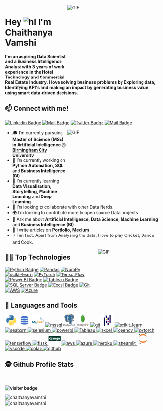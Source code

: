 <img align="right" alt="GIF" src="https://user-images.githubusercontent.com/31254745/150089844-2b1c84ce-3fbc-47cb-823b-95b81edfd187.gif" width="300" height="240" />

# **Hey <img src="https://user-images.githubusercontent.com/1303154/88677602-1635ba80-d120-11ea-84d8-d263ba5fc3c0.gif" width="28px" alt="hi"> I'm Chaithanya Vamshi** 


**I'm an aspiring Data Scientist and a Business Intelligence Analyst with 3 years of work experience in the Hotel Technology and Commercial Real Estate Industry. I love solving business problems by Exploring data, Identifying KPI's and making an impact by generating business value using smart data-driven decisions.**


## **📫 Connect with me!**

[![Linkedin Badge](https://img.shields.io/badge/-chaithanyavamshi-0e76a8?style=flat&labelColor=0e76a8&logo=linkedin&logoColor=white)](https://www.linkedin.com/in/chaithanyavamshi/)  [![Mail Badge](https://img.shields.io/badge/-chaithanyav.sai@gmail.com-c0392b?style=flat&labelColor=c0392b&logo=gmail&logoColor=white)](mailto:chaithanyav.sai@gmail.com)
[![Twitter Badge](https://img.shields.io/badge/-@ChaithanyaVams2-1ca0f1?style=flat&labelColor=1ca0f1&logo=twitter&logoColor=white&link=https://twitter.com/Ipenywis)](https://twitter.com/ChaithanyaVams2) [![Mail Badge](https://img.shields.io/badge/-@Chaithanya_vamsi-e84393?style=flat&labelColor=e84393&logo=instagram&logoColor=white)](https://www.instagram.com/chaithanya_vamsi/)

<!-- TODO: Add last video link -->


<img align="right" alt="GIF" src="https://user-images.githubusercontent.com/31254745/150092463-875d72f1-d6e1-467b-a908-417533ef14d7.gif" width="300" height="240" />

- 🎓 I’m currently pursuing **Master of Science (MSc) in Artificial Intelligence** @ **[Birmingham City University](https://www.bcu.ac.uk/)**
- 🔭 I’m currently working on **Python Automation, SQL** and **Business Intelligence (BI)** 
- 🌱 I’m currently learning **Data Visualisation, Storytelling, Machine Learning** and **Deep Learning**
- 🤝 I’m looking to collaborate with other Data Nerds.
- 🌍 I'm looking to contribute more to open source Data projects
- 💬 Ask me about **Artificial Intelligence, Data Science, Machine Learning** and **Business Intelligence (BI)**
- 📝 I write articles on **[Portfolio](https://chaithanyavamshi.github.io/posts/), [Medium](https://medium.com/@chaithanyavamshi)**
- ⚡ Fun fact: Apart from Analysing the data, I love to play Cricket, Dance and Cook. 



<img align="right" alt="GIF" src="https://user-images.githubusercontent.com/31254745/150095100-17e28820-000b-4115-8ad6-77da4a4d7134.gif" width="200" height="200" />

## **👨‍💻 Top Technologies**

<!-- TODO: Make technologies links takes you to repositories -->
[![Python Badge](https://img.shields.io/badge/-Python-3776AB?style=for-the-badge&labelColor=212121&logo=python)](#) [![Pandas](https://img.shields.io/badge/pandas-%23150458.svg?style=for-the-badge&labelColor=212121&logo=pandas&logoColor=white)](#) [![NumPy](https://img.shields.io/badge/numpy-%23013243.svg?style=for-the-badge&labelColor=212121&logo=numpy&logoColor=white)](#) [![scikit-learn](https://img.shields.io/badge/scikit--learn-%23F7931E.svg?style=for-the-badge&labelColor=212121&logo=scikit-learn&logoColor=white)](#) [![PyTorch](https://img.shields.io/badge/PyTorch-%230C55A5.svg?style=for-the-badge&labelColor=212121&logo=PyTorch&logoColor=white)](#) [![TensorFlow](https://img.shields.io/badge/TensorFlow-%23FF6F00.svg?style=for-the-badge&labelColor=212121&logo=TensorFlow&logoColor=white)](#) [![Power BI Badge](https://img.shields.io/badge/-Power%20BI-F2C811?style=for-the-badge&labelColor=212121&logo=powerbi)](#) [![Tableau Badge](https://img.shields.io/badge/-Tableau-E97627?style=for-the-badge&labelColor=212121&logo=tableau)](#) [![SQL Server Badge](https://img.shields.io/badge/-SQL-CC2927?style=for-the-badge&labelColor=212121&logo=Microsoft%20SQL%20Server&logoColor=CC2927)](#) [![Excel Badge](https://img.shields.io/badge/-Microsoft%20Excel-217346?style=for-the-badge&labelColor=212121&logo=Microsoft%20Excel&logoColor=217346)](#) [![Git](https://img.shields.io/badge/git-%23F05033.svg?style=for-the-badge&labelColor=212121&logo=git&logoColor=white)](#) [![AWS](https://img.shields.io/badge/AWS-%23FF9900.svg?style=for-the-badge&labelColor=212121&logo=amazon-aws&logoColor=white)](#) [![Azure](https://img.shields.io/badge/azure-%230072C6.svg?style=for-the-badge&labelColor=212121&logo=microsoftazure&logoColor=white)](#)



## **🚀 Languages and Tools**


<p align="left">
	
<a href="https://www.python.org" target="_blank" rel="noreferrer">
      <img src="https://raw.githubusercontent.com/devicons/devicon/master/icons/python/python-original.svg" alt="python" width="40"
      height="40" />
</a> <a href="https://en.wikipedia.org/wiki/SQL" target="_blank"> 
        <img src="https://raw.githubusercontent.com/github/explore/80688e429a7d4ef2fca1e82350fe8e3517d3494d/topics/sql/sql.png" alt="SQL" width="40" height="40"> 
</a> <a href="https://www.mysql.com/" target="_blank" rel="noreferrer">
      <img src="https://raw.githubusercontent.com/devicons/devicon/master/icons/mysql/mysql-original-wordmark.svg" alt="mysql"
      width="40" height="40" />
</a> <a href="https://www.microsoft.com/en-us/sql-server" target="_blank" rel="noreferrer">
      <img src="https://www.svgrepo.com/show/303229/microsoft-sql-server-logo.svg" alt="mssql" width="40" height="40" />
</a> <a href="https://www.postgresql.org" target="_blank" rel="noreferrer">
      <img src="https://raw.githubusercontent.com/devicons/devicon/master/icons/postgresql/postgresql-original-wordmark.svg"
      alt="postgresql" width="40" height="40" />
</a> <a href="https://www.mongodb.com/" target="_blank" rel="noreferrer">
      <img src="https://raw.githubusercontent.com/devicons/devicon/master/icons/mongodb/mongodb-original-wordmark.svg"
      alt="mongodb" width="40" height="40" />
</a> <a href="https://git-scm.com/" target="_blank">
        <img src="https://www.vectorlogo.zone/logos/git-scm/git-scm-icon.svg" alt="git" width="40" height="40"/> 
</a> <a href="https://pandas.pydata.org/" target="_blank" rel="noreferrer">
      <img src="https://raw.githubusercontent.com/devicons/devicon/2ae2a900d2f041da66e950e4d48052658d850630/icons/pandas/pandas-original.svg"
      alt="pandas" width="40" height="40" />
</a>   <a href="https://scikit-learn.org/" target="_blank" rel="noreferrer">
      <img src="https://upload.wikimedia.org/wikipedia/commons/0/05/Scikit_learn_logo_small.svg" alt="scikit_learn" width="40"
      height="40" />
</a> <a href="https://seaborn.pydata.org/" target="_blank" rel="noreferrer">
      <img src="https://seaborn.pydata.org/_images/logo-mark-lightbg.svg" alt="seaborn" width="40" height="40" />
</a> <a href="https://www.selenium.dev" target="_blank" rel="noreferrer">
      <img src="https://raw.githubusercontent.com/detain/svg-logos/780f25886640cef088af994181646db2f6b1a3f8/svg/selenium-logo.svg"
      alt="selenium" width="40" height="40" />
</a> <a href="https://powerbi.microsoft.com/" target="_blank" rel="noreferrer">
      <img src="https://github.com/microsoft/PowerBI-Icons/raw/main/PNG/PowerBI.png" alt="powerbi" width="35" height="40" />
    </a> 	<a href="https://www.tableau.com/" target="_blank" rel="noreferrer">
      <img src="https://img.icons8.com/color/2x/tableau-software.png" alt="Tableau" width="40" height="40" />
    </a> 
	<a href="https://www.microsoft.com/en-us/microsoft-365/excel" target="_blank" rel="noreferrer">
      <img src="https://upload.wikimedia.org/wikipedia/commons/thumb/3/34/Microsoft_Office_Excel_%282019%E2%80%93present%29.svg/768px-Microsoft_Office_Excel_%282019%E2%80%93present%29.svg.png" alt="excel" width="40" height="40" />
    </a> <a href="https://opencv.org/" target="_blank" rel="noreferrer">
      <img src="https://www.vectorlogo.zone/logos/opencv/opencv-icon.svg" alt="opencv" width="40" height="40" />
</a> <a href="https://pytorch.org/" target="_blank" rel="noreferrer">
      <img src="https://www.vectorlogo.zone/logos/pytorch/pytorch-icon.svg" alt="pytorch" width="40" height="40" />
    </a> 
<a href="https://www.tensorflow.org" target="_blank" rel="noreferrer">
      <img src="https://www.vectorlogo.zone/logos/tensorflow/tensorflow-icon.svg" alt="tensorflow" width="40" height="40" />
</a>	<a href="https://flask.palletsprojects.com/" target="_blank" rel="noreferrer">
      <img src="https://www.vectorlogo.zone/logos/pocoo_flask/pocoo_flask-icon.svg" alt="flask" width="40" height="40" />
    </a> 
    <a href="https://www.djangoproject.com/" target="_blank" rel="noreferrer">
	<img src="https://raw.githubusercontent.com/devicons/devicon/master/icons/django/django-original.svg" alt="django" width="40"
      height="40" />
    </a> 
     <a href="https://aws.amazon.com" target="_blank" rel="noreferrer">
      <img src="https://www.logo.wine/a/logo/Amazon_Web_Services/Amazon_Web_Services-Logo.wine.svg"
      alt="aws" width="40" height="40" />
    </a> 
    <a href="https://azure.microsoft.com/en-in/" target="_blank" rel="noreferrer">
      <img src="https://www.vectorlogo.zone/logos/microsoft_azure/microsoft_azure-icon.svg" alt="azure" width="40" height="40" />
    </a> 
    <a href="https://heroku.com" target="_blank" rel="noreferrer">
      <img src="https://www.vectorlogo.zone/logos/heroku/heroku-icon.svg" alt="heroku" width="40" height="40" />
    </a> 	<a href="https://streamlit.io/" target="_blank" rel="noreferrer">
      <img src="https://avatars.githubusercontent.com/u/45109972?s=400&amp;v=4" alt="streamlit" width="40" height="40" />
    </a> <a href="https://jupyter.org/" target="_blank" rel="noreferrer">
      <img src="https://raw.githubusercontent.com/github/explore/80688e429a7d4ef2fca1e82350fe8e3517d3494d/topics/jupyter-notebook/jupyter-notebook.png" alt="jupyter" width="40" height="40" />
    </a> 	<a href="https://code.visualstudio.com/" target="_blank" rel="noreferrer">
      <img src="https://upload.wikimedia.org/wikipedia/commons/thumb/9/9a/Visual_Studio_Code_1.35_icon.svg/768px-Visual_Studio_Code_1.35_icon.svg.png" alt="vscode" width="40" height="40" />
    </a> 	<a href="https://colab.research.google.com/" target="_blank" rel="noreferrer">
      <img src="https://upload.wikimedia.org/wikipedia/commons/thumb/d/d0/Google_Colaboratory_SVG_Logo.svg/977px-Google_Colaboratory_SVG_Logo.svg.png" alt="colab" width="40" height="40" />
    </a>  	<a href="https://github.com/" target="_blank" rel="noreferrer">
      <img src="https://github.githubassets.com/images/modules/logos_page/GitHub-Mark.png" alt="github" width="40" height="40" />
    </a> 	
 </p>   

## **🕵️ Github Profile Stats** 
</br>

**![visitor badge](https://visitor-badge.glitch.me/badge?page_id=chaithanyavamshi.visitor-badge)**

<p><img align="left" src="https://github-readme-stats.vercel.app/api?username=chaithanyavamshi&layout=compact&theme=radical&show_icons=true&locale=en" 
	alt="chaithanyavamshi" width="400"  /></p>

<p><img align="center" src="https://github-readme-streak-stats.herokuapp.com/?user=chaithanyavamshi&&layout=compact&theme=radical" alt="chaithanyavamshi" width="400"  /></p>
